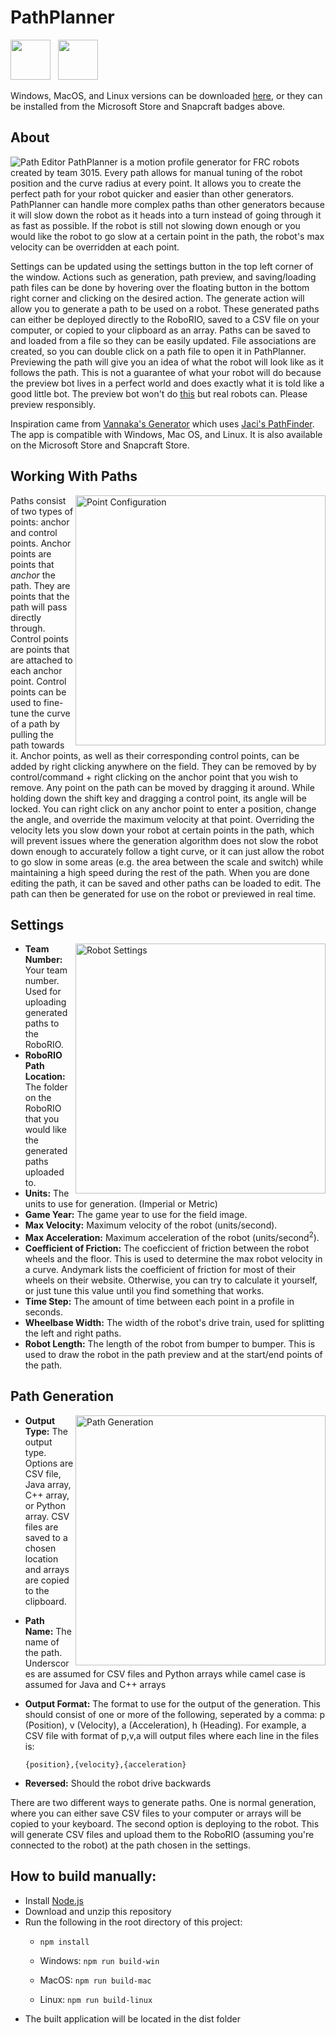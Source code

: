 # PathPlanner
<a href="https://microsoft.com/store/apps/9P7HKZQPJH8Q?ocid=badge"><img src="https://mjansen4857.github.io/microsoft_store.svg" height="64"></a>
&nbsp;&nbsp;<a href="https://snapcraft.io/pathplanner"><img src="https://snapcraft.io/static/images/badges/en/snap-store-black.svg" height="64"></a>

Windows, MacOS, and Linux versions can be downloaded [here](https://github.com/mjansen4857/PathPlanner/releases/latest), or they can be installed from the Microsoft Store and Snapcraft badges above.

## About
![Path Editor](https://i.imgur.com/AyZ7EyQ.png)
PathPlanner is a motion profile generator for FRC robots created by team 3015. Every path allows for manual tuning of the robot position and the curve radius at every point. It allows you to create the perfect path for your robot quicker and easier than other generators. PathPlanner can handle more complex paths than other generators because it will slow down the robot as it heads into a turn instead of going through it as fast as possible. If the robot is still not slowing down enough or you would like the robot to go slow at a certain point in the path, the robot's max velocity can be overridden at each point. 

Settings can be updated using the settings button in the top left corner of the window. Actions such as generation, path preview, and saving/loading path files can be done by hovering over the floating button in the bottom right corner and clicking on the desired action. The generate action will allow you to generate a path to be used on a robot. These generated paths can either be deployed directly to the RoboRIO, saved to a CSV file on your computer, or copied to your clipboard as an array. Paths can be saved to and loaded from a file so they can be easily updated. File associations are created, so you can double click on a path file to open it in PathPlanner. Previewing the path will give you an idea of what the robot will look like as it follows the path. This is not a guarantee of what your robot will do because the preview bot lives in a perfect world and does exactly what it is told like a good little bot. The preview bot won't do [this](https://www.youtube.com/watch?v=WWRkd6HCGrc) but real robots can. Please preview responsibly.

Inspiration came from [Vannaka's Generator](https://github.com/vannaka/Motion_Profile_Generator) which uses [Jaci's PathFinder](https://github.com/JacisNonsense/Pathfinder). The app is compatible with Windows, Mac OS, and Linux. It is also available on the Microsoft Store and Snapcraft Store.

## Working With Paths
<img align="right" width="400" src="https://i.imgur.com/mxX5ac0.png" alt="Point Configuration" />

Paths consist of two types of points: anchor and control points. Anchor points are points that *anchor* the path. They are points that the path will pass directly through. Control points are points that are attached to each anchor point. Control points can be used to fine-tune the curve of a path by pulling the path towards it. Anchor points, as well as their corresponding control points, can be added by right clicking anywhere on the field. They can be removed by by control/command + right clicking on the anchor point that you wish to remove. Any point on the path can be moved by dragging it around. While holding down the shift key and dragging a control point, its angle will be locked. You can right click on any anchor point to enter a position, change the angle, and override the maximum velocity at that point. Overriding the velocity lets you slow down your robot at certain points in the path, which will prevent issues where the generation algorithm does not slow the robot down enough to accurately follow a tight curve, or it can just allow the robot to go slow in some areas (e.g. the area between the scale and switch) while maintaining a high speed during the rest of the path. When you are done editing the path, it can be saved and other paths can be loaded to edit. The path can then be generated for use on the robot or previewed in real time.

## Settings
<img align="right" width="400" src="https://i.imgur.com/PWDXw2K.png" alt="Robot Settings" />

* **Team Number:** Your team number. Used for uploading generated paths to the RoboRIO.
* **RoboRIO Path Location:** The folder on the RoboRIO that you would like the generated paths uploaded to.
* **Units:** The units to use for generation. (Imperial or Metric)
* **Game Year:** The game year to use for the field image.
* **Max Velocity:** Maximum velocity of the robot (units/second).
* **Max Acceleration:** Maximum acceleration of the robot (units/second<sup>2</sup>).
* **Coefficient of Friction:** The coeficcient of friction between the robot wheels and the floor. This is used to determine the max robot velocity in a curve. Andymark lists the coefficient of friction for most of their wheels on their website. Otherwise, you can try to calculate it yourself, or just tune this value until you find something that works.
* **Time Step:** The amount of time between each point in a profile in seconds.
* **Wheelbase Width:** The width of the robot's drive train, used for splitting the left and right paths.
* **Robot Length:** The length of the robot from bumper to bumper. This is used to draw the robot in the path preview and at the start/end points of the path.

## Path Generation
<img align="right" width="400" src="https://i.imgur.com/R9vmVyo.png" alt="Path Generation" />

* **Output Type:** The output type. Options are CSV file, Java array, C++ array, or Python array. CSV files are saved to a chosen location and arrays are copied to the clipboard.
* **Path Name:** The name of the path. Underscores are assumed for CSV files and Python arrays while camel case is assumed for Java and C++ arrays
* **Output Format:** The format to use for the output of the generation. This should consist of one or more of the following, seperated by a comma: p (Position), v (Velocity), a (Acceleration), h (Heading). For example, a CSV file with format of p,v,a will output files where each line in the files is:

    `{position},{velocity},{acceleration}`
* **Reversed:** Should the robot drive backwards

There are two different ways to generate paths. One is normal generation, where you can either save CSV files to your computer or arrays will be copied to your keyboard. The second option is deploying to the robot. This will generate CSV files and upload them to the RoboRIO (assuming you're connected to the robot) at the path chosen in the settings.

## How to build manually:
* Install [Node.js](https://nodejs.org)
* Download and unzip this repository
* Run the following in the root directory of this project:
  * `npm install`
  
  * Windows: `npm run build-win`

  * MacOS: `npm run build-mac`

  * Linux: `npm run build-linux`
* The built application will be located in the dist folder
